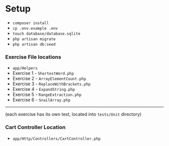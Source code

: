 # Setup
- `composer install`
- `cp .env.example .env`
- `touch database/database.sqlite`
- `php artisan migrate`
- `php artisan db:seed`

### Exercise File locations
- `app/Helpers`
- Exercise 1 - `ShortestWord.php`
- Exercise 2 - `ArrayElementCount.php`
- Exercise 3 - `ReplaceWithBrackets.php`
- Exercise 4 - `ExpandString.php`
- Exercise 5 - `RangeExtraction.php`
- Exercise 6 - `SnailArray.php`
---
(each exercise has its own test, located into `tests/Unit` directory)

### Cart Controller Location
- `app/Http/Controllers/CartController.php`
